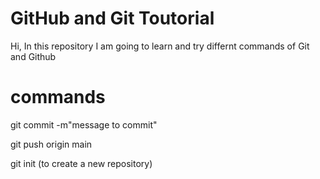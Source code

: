 # GitHub and Git Toutorial

Hi, In this repository I am going to learn and try differnt commands of Git and Github 

# commands

git commit -m"message to commit"

git push origin main

git init (to create a new repository)